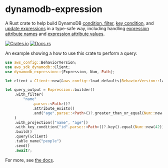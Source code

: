 # dynamodb-expression

A Rust crate to help build DynamoDB [condition, filter](https://docs.aws.amazon.com/amazondynamodb/latest/developerguide/Expressions.OperatorsAndFunctions.html), [key condition](https://docs.aws.amazon.com/amazondynamodb/latest/developerguide/Query.KeyConditionExpressions.html), and [update
expressions](https://docs.aws.amazon.com/amazondynamodb/latest/developerguide/Expressions.UpdateExpressions.html) in a type-safe way, including handling [expression attribute names](https://docs.aws.amazon.com/amazondynamodb/latest/developerguide/Expressions.ExpressionAttributeNames.html) and [expression attribute values](https://docs.aws.amazon.com/amazondynamodb/latest/developerguide/Expressions.ExpressionAttributeValues.html).

[![Crates.io](https://img.shields.io/crates/v/dynamodb-expression.svg)](https://crates.io/crates/dynamodb-expression)
[![Docs.rs](https://docs.rs/dynamodb-expression/badge.svg)](https://docs.rs/dynamodb-expression/)

An example showing a how to use this crate to perform a query:

```rust
use aws_config::BehaviorVersion;
use aws_sdk_dynamodb::Client;
use dynamodb_expression::{Expression, Num, Path};

let client = Client::new(&aws_config::load_defaults(BehaviorVersion::latest()).await);

let query_output = Expression::builder()
    .with_filter(
        "name"
            .parse::<Path>()?
            .attribute_exists()
            .and("age".parse::<Path>()?.greater_than_or_equal(Num::new(2.5))),
    )
    .with_projection(["name", "age"])
    .with_key_condition("id".parse::<Path>()?.key().equal(Num::new(42)))
    .build()
    .query(&client)
    .table_name("people")
    .send()
    .await?;
```

For more, see [the docs](https://docs.rs/dynamodb-expression/).
